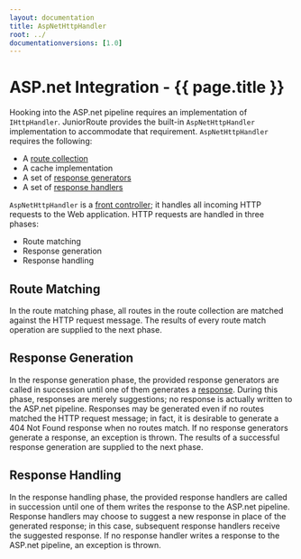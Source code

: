 ```yaml
---
layout: documentation
title: AspNetHttpHandler
root: ../
documentationversions: [1.0]
---
```

ASP.net Integration - {{ page.title }}
=
Hooking into the ASP.net pipeline requires an implementation of ```IHttpHandler```. JuniorRoute provides the built-in ```AspNetHttpHandler``` implementation to accommodate that requirement. ```AspNetHttpHandler``` requires the following:
* A [route collection](route_collections.html)
* A cache implementation
* A set of [response generators](response_generators.html)
* A set of [response handlers](response_handlers.html)

```AspNetHttpHandler``` is a [front controller](http://en.wikipedia.org/wiki/Front_Controller_pattern); it handles all incoming HTTP requests to the Web application. HTTP requests are handled in three phases:
* Route matching
* Response generation
* Response handling

Route Matching
-
In the route matching phase, all routes in the route collection are matched against the HTTP request message. The results of every route match operation are supplied to the next phase.

Response Generation
-
In the response generation phase, the provided response generators are called in succession until one of them generates a [response](responses.html). During this phase, responses are merely suggestions; no response is actually written to the ASP.net pipeline. Responses may be generated even if no routes matched the HTTP request message; in fact, it is desirable to generate a 404 Not Found response when no routes match. If no response generators generate a response, an exception is thrown. The results of a successful response generation are supplied to the next phase.

Response Handling
-
In the response handling phase, the provided response handlers are called in succession until one of them writes the response to the ASP.net pipeline. Response handlers may choose to suggest a new response in place of the generated response; in this case, subsequent response handlers receive the suggested response. If no response handler writes a response to the ASP.net pipeline, an exception is thrown.